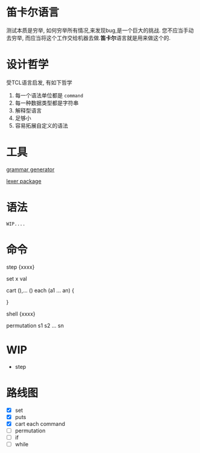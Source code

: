 # 笛卡尔语言

测试本质是穷举, 如何穷举所有情况,来发现bug,是一个巨大的挑战. 您不应当手动去穷举, 而应当将这个工作交给机器去做.**笛卡尔**语言就是用来做这个的.

# 设计哲学
受TCL语言启发,  有如下哲学

1. 每一个语法单位都是 `command` 
2. 每一种数据类型都是字符串
4. 解释型语言
4. 足够小
5. 容易拓展自定义的语法 

# 工具
[grammar generator](https://github.com/acekingke/yaccgo)

[lexer package](https://github.com/acekingke/lexergo)
# 语法

    WIP....

# 命令

step  {xxxx}

set x val

cart (),... () each (a1 ... an) {

}

shell {xxxx}

permutation s1 s2 ... sn

# WIP

* step 


# 路线图

- [x]  set 
- [x]  puts
- [x]  cart  each command
- [ ]  permutation
- [ ]  if
- [ ]  while
